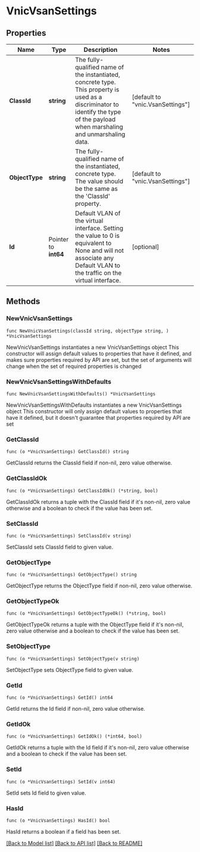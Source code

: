 # VnicVsanSettings

## Properties

Name | Type | Description | Notes
------------ | ------------- | ------------- | -------------
**ClassId** | **string** | The fully-qualified name of the instantiated, concrete type. This property is used as a discriminator to identify the type of the payload when marshaling and unmarshaling data. | [default to "vnic.VsanSettings"]
**ObjectType** | **string** | The fully-qualified name of the instantiated, concrete type. The value should be the same as the &#39;ClassId&#39; property. | [default to "vnic.VsanSettings"]
**Id** | Pointer to **int64** | Default VLAN of the virtual interface. Setting the value to 0 is equivalent to None and will not associate any Default VLAN to the traffic on the virtual interface. | [optional] 

## Methods

### NewVnicVsanSettings

`func NewVnicVsanSettings(classId string, objectType string, ) *VnicVsanSettings`

NewVnicVsanSettings instantiates a new VnicVsanSettings object
This constructor will assign default values to properties that have it defined,
and makes sure properties required by API are set, but the set of arguments
will change when the set of required properties is changed

### NewVnicVsanSettingsWithDefaults

`func NewVnicVsanSettingsWithDefaults() *VnicVsanSettings`

NewVnicVsanSettingsWithDefaults instantiates a new VnicVsanSettings object
This constructor will only assign default values to properties that have it defined,
but it doesn't guarantee that properties required by API are set

### GetClassId

`func (o *VnicVsanSettings) GetClassId() string`

GetClassId returns the ClassId field if non-nil, zero value otherwise.

### GetClassIdOk

`func (o *VnicVsanSettings) GetClassIdOk() (*string, bool)`

GetClassIdOk returns a tuple with the ClassId field if it's non-nil, zero value otherwise
and a boolean to check if the value has been set.

### SetClassId

`func (o *VnicVsanSettings) SetClassId(v string)`

SetClassId sets ClassId field to given value.


### GetObjectType

`func (o *VnicVsanSettings) GetObjectType() string`

GetObjectType returns the ObjectType field if non-nil, zero value otherwise.

### GetObjectTypeOk

`func (o *VnicVsanSettings) GetObjectTypeOk() (*string, bool)`

GetObjectTypeOk returns a tuple with the ObjectType field if it's non-nil, zero value otherwise
and a boolean to check if the value has been set.

### SetObjectType

`func (o *VnicVsanSettings) SetObjectType(v string)`

SetObjectType sets ObjectType field to given value.


### GetId

`func (o *VnicVsanSettings) GetId() int64`

GetId returns the Id field if non-nil, zero value otherwise.

### GetIdOk

`func (o *VnicVsanSettings) GetIdOk() (*int64, bool)`

GetIdOk returns a tuple with the Id field if it's non-nil, zero value otherwise
and a boolean to check if the value has been set.

### SetId

`func (o *VnicVsanSettings) SetId(v int64)`

SetId sets Id field to given value.

### HasId

`func (o *VnicVsanSettings) HasId() bool`

HasId returns a boolean if a field has been set.


[[Back to Model list]](../README.md#documentation-for-models) [[Back to API list]](../README.md#documentation-for-api-endpoints) [[Back to README]](../README.md)



